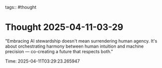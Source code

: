 tags:: #thought

# Thought 2025-04-11-03-29

"Embracing AI stewardship doesn't mean surrendering human agency. It's about orchestrating harmony between human intuition and machine precision — co-creating a future that respects both."

Time: 2025-04-11T03:29:23.265947
